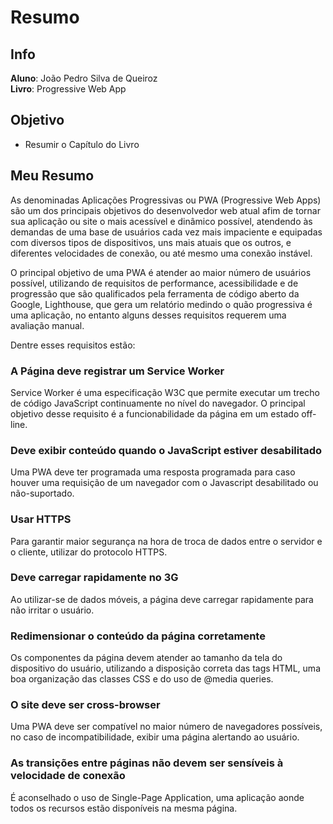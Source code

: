 # Resumo
## Info

**Aluno**: João Pedro Silva de Queiroz<br>
**Livro**: Progressive Web App

## Objetivo
- Resumir o Capítulo do Livro

## Meu Resumo

As denominadas Aplicações Progressivas ou PWA (Progressive Web Apps) são um dos principais objetivos do desenvolvedor web atual afim de tornar sua aplicação ou site o mais acessível e dinâmico possível, atendendo às demandas de uma base de usuários cada vez mais impaciente e equipadas com diversos tipos de dispositivos, uns mais atuais que os outros, e diferentes velocidades de conexão, ou até mesmo uma conexão instável.

O principal objetivo de uma PWA é atender ao maior número de usuários possível, utilizando de requisitos de performance, acessibilidade e de progressão que são qualificados pela ferramenta de código aberto da Google, Lighthouse, que gera um relatório medindo o quão progressiva é uma aplicação, no entanto alguns desses requisitos requerem uma avaliação manual. 

Dentre esses requisitos estão:
### A Página deve	registrar	um	Service	Worker
Service	Worker	é	uma	especificação	W3C	que	permite	executar um trecho de	código JavaScript	continuamente	no nível do navegador.	O principal objetivo desse requisito é a funcionabilidade da página em um estado off-line.
  
### Deve	 exibir	 conteúdo	 quando	 o	 JavaScript	 estiver desabilitado
Uma PWA deve ter programada uma resposta programada para caso houver uma requisição de um navegador com o Javascript desabilitado ou não-suportado.

### Usar	HTTPS
Para garantir maior segurança na hora de troca de dados entre o servidor e o cliente, utilizar do protocolo HTTPS.

### Deve	carregar	rapidamente	no	3G 
Ao utilizar-se de dados móveis, a página deve carregar rapidamente para não irritar o usuário.

### Redimensionar	o	conteúdo	da	página	corretamente
Os componentes da página devem atender ao tamanho da tela do dispositivo do usuário, utilizando a	disposição correta	das	tags	HTML,	uma	boa	organização	das classes	CSS	e	do	uso	de	@media	queries. 

### O	site	deve	ser	cross-browser
Uma PWA deve ser compatível no maior número de navegadores possíveis, no caso de incompatibilidade, exibir uma página alertando ao usuário.

### As	transições entre	páginas	não	devem	ser	sensíveis	à velocidade	de	conexão
É aconselhado o uso de Single-Page Application, uma aplicação aonde todos os recursos estão disponíveis na mesma página.
